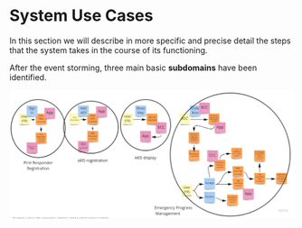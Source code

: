# System Use Cases

In this section we will describe in more specific and precise detail the steps that the system takes in the course of its functioning.

After the event storming, three main basic **subdomains** have been identified. 

![event-storming](event-storming.jpg)

